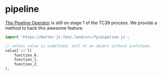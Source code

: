 # pipeline

[The Pipeline Operator](https://github.com/tc39/proposal-pipeline-operator) is still on stage 1 of the TC39 process. 
We provide a method to hack this awesome feature. 

```javascript
import 'https://better-js.fenz.land/src/fp/pipeline.js';

// unless value is undefined, null or an object without prototype.
value['|>'](
	function_0,
	function_1,
	function_2,
);
```

